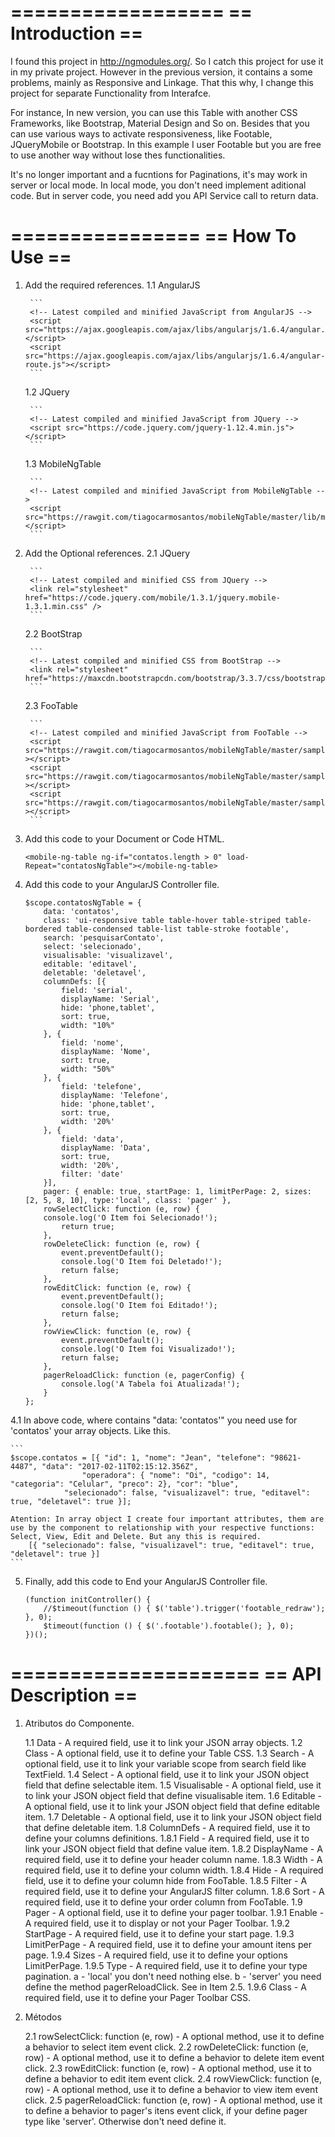 ==================
== Introduction ==
==================

I found this project in http://ngmodules.org/. So I catch this project for use it in my private project. However in the previous version, it contains a some problems, mainly as Responsive and Linkage. That this why, I change this project for separate Functionality from Interafce. 

For instance, In new version, you can use this Table with another CSS Frameworks, like Bootstrap, Material Design and So on. Besides that you can use various ways to activate responsiveness, like Footable, JQueryMobile or Bootstrap. In this example I user Footable but you are free to use another way without lose thes functionalities.

It's no longer important and a fucntions for Paginations, it's may work in server or local mode. In local mode, you don't need implement aditional code. But in server code, you need add you API Service call to return data.

================
== How To Use ==
================

1. Add the required references.
	1.1 AngularJS
	
		```
		<!-- Latest compiled and minified JavaScript from AngularJS -->
		<script src="https://ajax.googleapis.com/ajax/libs/angularjs/1.6.4/angular.min.js"></script>
		<script src="https://ajax.googleapis.com/ajax/libs/angularjs/1.6.4/angular-route.js"></script>
		```
		
	1.2 JQuery
	
		```
		<!-- Latest compiled and minified JavaScript from JQuery -->
		<script src="https://code.jquery.com/jquery-1.12.4.min.js"></script>
		```
		
	1.3 MobileNgTable
	
		```
		<!-- Latest compiled and minified JavaScript from MobileNgTable -->
		<script src="https://rawgit.com/tiagocarmosantos/mobileNgTable/master/lib/mobileNgTable.js"></script>
		```
		
				
2. Add the Optional references.
	2.1 JQuery
	
		```
		<!-- Latest compiled and minified CSS from JQuery -->
		<link rel="stylesheet" href="https://code.jquery.com/mobile/1.3.1/jquery.mobile-1.3.1.min.css" />
		```
		
	2.2 BootStrap
	
		```	
		<!-- Latest compiled and minified CSS from BootStrap -->
  		<link rel="stylesheet" href="https://maxcdn.bootstrapcdn.com/bootstrap/3.3.7/css/bootstrap.min.css">
		```
	
	2.3 FooTable
	
		```
		<!-- Latest compiled and minified JavaScript from FooTable -->
		<script src="https://rawgit.com/tiagocarmosantos/mobileNgTable/master/sample/footable/footable.js" ></script>
		<script src="https://rawgit.com/tiagocarmosantos/mobileNgTable/master/sample/footable/footable.sort.js" ></script>
		<script src="https://rawgit.com/tiagocarmosantos/mobileNgTable/master/sample/footable/footable.filter.js" ></script>
		```

3. Add this code to your Document or Code HTML. 

	```
	<mobile-ng-table ng-if="contatos.length > 0" load-Repeat="contatosNgTable"></mobile-ng-table>
	```

4. Add this code to your AngularJS Controller file. 

    ```
    $scope.contatosNgTable = {
        data: 'contatos',
        class: 'ui-responsive table table-hover table-striped table-bordered table-condensed table-list table-stroke footable',
        search: 'pesquisarContato',
        select: 'selecionado',
        visualisable: 'visualizavel',
        editable: 'editavel',
        deletable: 'deletavel',
        columnDefs: [{
            field: 'serial',
            displayName: 'Serial',
            hide: 'phone,tablet',
            sort: true,
            width: "10%"
        }, {
            field: 'nome',
            displayName: 'Nome',
            sort: true,
            width: "50%"
        }, {
            field: 'telefone',
            displayName: 'Telefone',
            hide: 'phone,tablet',
            sort: true,
            width: '20%'
        }, {
            field: 'data',
            displayName: 'Data',
            sort: true,
            width: '20%',
            filter: 'date'
        }],
        pager: { enable: true, startPage: 1, limitPerPage: 2, sizes: [2, 5, 8, 10], type:'local', class: 'pager' },
        rowSelectClick: function (e, row) {
	    console.log('O Item foi Selecionado!');
            return true;
        },
        rowDeleteClick: function (e, row) {
            event.preventDefault();
            console.log('O Item foi Deletado!');
            return false;
        },
        rowEditClick: function (e, row) {
            event.preventDefault();
            console.log('O Item foi Editado!');
            return false;
        },
        rowViewClick: function (e, row) {
            event.preventDefault();
            console.log('O Item foi Visualizado!');
            return false;
        },
        pagerReloadClick: function (e, pagerConfig) {
        	console.log('A Tabela foi Atualizada!');
        }
    };
    ```

4.1 In above code, where contains "data: 'contatos'" you need use for 'contatos' your array objects. Like this.

	```
	$scope.contatos = [{ "id": 1, "nome": "Jean", "telefone": "98621-4487", "data": "2017-02-11T02:15:12.356Z",
      				"operadora": { "nome": "Oi", "codigo": 14, "categoria": "Celular", "preco": 2}, "cor": "blue", 
				"selecionado": false, "visualizavel": true, "editavel": true, "deletavel": true }];

	Atention: In array object I create four important attributes, them are use by the component to relationship with your respective functions: Select, View, Edit and Delete. But any this is required.
		[{ "selecionado": false, "visualizavel": true, "editavel": true, "deletavel": true }]
	```

5. Finally, add this code to End your AngularJS Controller file.

    ```
    (function initController() {
        //$timeout(function () { $('table').trigger('footable_redraw'); }, 0);
        $timeout(function () { $('.footable').footable(); }, 0);
    })();
    ```

=====================
== API Description ==
=====================

1. Atributos do Componente.

	1.1 Data - A required field, use it to link your JSON array objects.
	1.2 Class - A optional field, use it to define your Table CSS.
	1.3 Search - A optional field, use it to link your variable scope from search field like TextField.
	1.4 Select - A optional field, use it to link your JSON object field that define selectable item.
	1.5 Visualisable - A optional field, use it to link your JSON object field that define visualisable item.
	1.6 Editable - A optional field, use it to link your JSON object field that define editable item.
	1.7 Deletable - A optional field, use it to link your JSON object field that define deletable item.
	1.8 ColumnDefs - A required field, use it to define your columns definitions.
    		1.8.1 Field - A required field, use it to link your JSON object field that define value item.
    		1.8.2 DisplayName - A required field, use it to define your header column name.
    		1.8.3 Width - A required field, use it to define your column width.
    		1.8.4 Hide - A required field, use it to define your column hide from FooTable.
    		1.8.5 Filter - A required field, use it to define your AngularJS filter column.
		1.8.6 Sort - A required field, use it to define your order column from FooTable.
	1.9 Pager - A optional field, use it to define your pager toolbar.
		1.9.1 Enable - A required field, use it to display or not your Pager Toolbar.
		1.9.2 StartPage - A required field, use it to define your start page.
		1.9.3 LimitPerPage - A required field, use it to define your amount itens per page.
		1.9.4 Sizes - A required field, use it to define your options LimitPerPage.
		1.9.5 Type - A required field, use it to define your type pagination. 
			a - 'local' you don't need nothing else.
			b - 'server' you need define the method pagerReloadClick. See in Item 2.5.
		1.9.6 Class - A required field, use it to define your Pager Toolbar CSS.
    
2. Métodos

	2.1 rowSelectClick: function (e, row) - A optional method, use it to define a behavior to select item event click.
	2.2 rowDeleteClick: function (e, row) - A optional method, use it to define a behavior to delete item event click.
	2.3 rowEditClick: function (e, row) - A optional method, use it to define a behavior to edit item event click.
	2.4 rowViewClick: function (e, row) - A optional method, use it to define a behavior to view item event click.
	2.5 pagerReloadClick: function (e, row) - A optional method, use it to define a behavior to pager's itens event click, if your define pager type like 'server'. Otherwise don't need define it.


